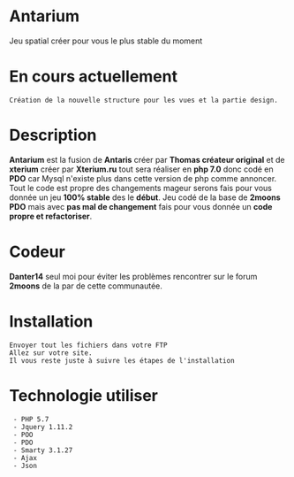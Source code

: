 # Antarium
Jeu spatial créer pour vous le plus stable du moment

# En cours actuellement
```
Création de la nouvelle structure pour les vues et la partie design.
```

# Description
**Antarium** est la fusion de **Antaris** créer par **Thomas créateur original** et de **xterium** créer par **Xterium.ru** tout sera réaliser en **php 7.0** donc codé en **PDO** car Mysql n'existe plus dans cette version de php comme annoncer. Tout le code est propre des changements mageur serons fais pour vous donnée un jeu **100% stable** des le **début**.
Jeu codé de la base de **2moons PDO** mais avec **pas mal de changement** fais pour vous donnée un **code propre et refactoriser**.

# Codeur
**Danter14** seul moi pour éviter les problèmes rencontrer sur le forum **2moons** de la par de cette communautée.

# Installation

```Install
Envoyer tout les fichiers dans votre FTP
Allez sur votre site.
Il vous reste juste à suivre les étapes de l'installation
```

# Technologie utiliser
```
 - PHP 5.7
 - Jquery 1.11.2
 - POO 
 - PDO 
 - Smarty 3.1.27
 - Ajax
 - Json
 ```

